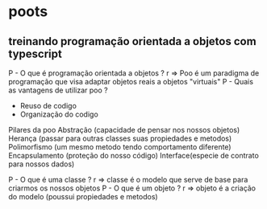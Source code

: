# poots
## treinando programação orientada a objetos com typescript
P - O que é programação orientada a objetos ?
r => Poo é um paradigma de programação que visa adaptar objetos reais a objetos "virtuais"
P - Quais as vantagens de utilizar poo ?
- Reuso de codigo
- Organização do codigo

Pilares da poo
Abstração (capacidade de pensar nos nossos objetos)
Herança (passar para outras classes suas propiedades e metodos)
Polimorfismo (um mesmo metodo tendo comportamento diferente)
Encapsulamento (proteção do nosso código)
Interface(especie de contrato para nossos dados)

P - O que é uma classe ?
r => classe é o modelo que serve de base para criarmos os nossos objetos
P - O que é um objeto ?
r => objeto é a criação do modelo (poussui propiedades e metodos)

